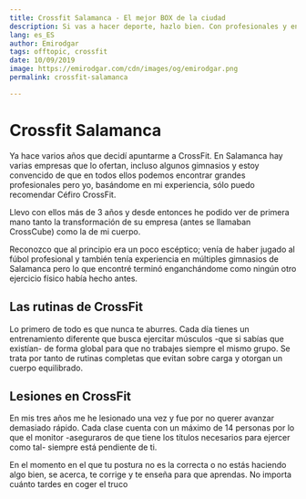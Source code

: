 ```yaml
---
title: Crossfit Salamanca - El mejor BOX de la ciudad
description: Si vas a hacer deporte, hazlo bien. Con profesionales y en unas buenas instalaciones
lang: es_ES
author: Emirodgar
tags: offtopic, crossfit
date: 10/09/2019
image: https://emirodgar.com/cdn/images/og/emirodgar.png
permalink: crossfit-salamanca

---
```


# Crossfit Salamanca

Ya hace varios años que decidí apuntarme a CrossFit. En Salamanca hay varias empresas que lo ofertan, incluso algunos gimnasios y estoy convencido de que en todos ellos podemos encontrar grandes profesionales pero yo, basándome en mi experiencia, sólo puedo recomendar Céfiro CrossFit.

Llevo con ellos más de 3 años y desde entonces he podido ver de primera mano tanto la transformación de su empresa (antes se llamaban CrossCube) como la de mi cuerpo.

Reconozco que al principio era un poco escéptico; venía de haber jugado al fúbol profesional y también tenía experiencia en múltiples gimnasios de Salamanca pero lo que encontré terminó enganchándome como ningún otro ejercicio físico había hecho antes.

## Las rutinas de CrossFit

Lo primero de todo es que nunca te aburres. Cada día tienes un entrenamiento diferente que busca ejercitar músculos -que si sabías que existían- de forma global para que no trabajes siempre el mismo grupo. Se trata por tanto de rutinas completas que evitan sobre carga y otorgan un cuerpo equilibrado.

## Lesiones en CrossFit

En mis tres años me he lesionado una vez y fue por no querer avanzar demasiado rápido. Cada clase cuenta con un máximo de 14 personas por lo que el monitor -aseguraros de que tiene los títulos necesarios para ejercer como tal- siempre está pendiente de ti.

En el momento en el que tu postura no es la correcta o no estás haciendo algo bien, se acerca, te corrige y te enseña para que aprendas. No importa cuánto tardes en coger el truco

<!--stackedit_data:
eyJoaXN0b3J5IjpbLTUxMjYzNjM4NCwtMTAyOTI0MzU3MV19
-->